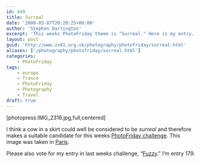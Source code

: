 ```yaml
---
id: 449
title: Surreal
date: '2008-03-07T20:20:25+00:00'
author: 'Stephen Darlington'
excerpt: 'This weeks PhotoFriday theme is "Surreal." Here is my entry.'
layout: post
guid: 'http://www.zx81.org.uk/photography/photofriday/surreal.html'
aliases: ['/photography/photofriday/surreal.html']
categories:
    - PhotoFriday
tags:
    - europe
    - france
    - PhotoFriday
    - Photography
    - Travel
draft: true
---
```


\[photopress:IMG\_2316.jpg,full,centered\]

I think a cow in a skirt could well be considered to be *surreal* and therefore makes a suitable candidate for this weeks [PhotoFriday challenge](http://www.photofriday.com/archives/challenge/000752.php). This image was taken in [Paris](/travel/paris-2006.html).

Please also vote for my entry in last weeks challenge, “[Fuzzy](http://www.photofriday.com/linkviewer.php?id=750).” I’m entry 179.